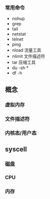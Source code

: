 ### 常用命令
- nohup
- grep
- tail
- netstat
- telnet
- ping
- nload 流量工具
- nlimit 文件描述符
- tar 压缩工具
- du -sh *
- df -h
## 概念
### 虚拟内存
### 文件描述符
### 内核态/用户态
## syscell
### 磁盘
### CPU
### 内存
